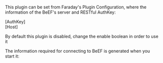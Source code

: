 This plugin can be set from Faraday's Plugin Configuration, where the information of the BeEF's server and RESTful AuthKey:

[AuthKey]  
[Host]  

By default this plugin is disabled, change the enable boolean in order to use it  

The information required for connecting to BeEF is generated when you start it:

<IMAGE>
